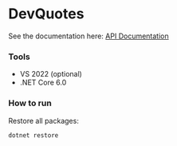 # DevQuotes

See the documentation here: [API Documentation](https://codequotes.herokuapp.com/swagger/)

<h3>Tools</h3>
<ul>
    <li>VS 2022 (optional)</li>
    <li>.NET Core 6.0</li>
</ul>

<h3>How to run</h3>
<p>Restore all packages:</p>

```cs
dotnet restore
```
